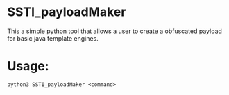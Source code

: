 # SSTI_payloadMaker
This a simple python tool that allows a user to create a obfuscated payload for basic java template engines.

# Usage:

``` python3 SSTI_payloadMaker <command> ```
